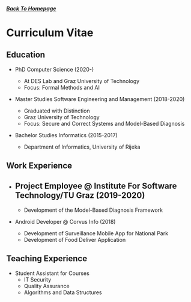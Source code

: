 ##### [Back To Homepage](./README.md)

# Curriculum Vitae

## Education

- PhD Computer Science (2020-)
    - At DES Lab and Graz University of Technology
    - Focus: Formal Methods and AI
    
- Master Studies Software Engineering and Management (2018-2020)
    - Graduated with Distinction
    - Graz University of Technology
    - Focus: Secure and Correct Systems and Model-Based Diagnosis

- Bachelor Studies Informatics (2015-2017)  
    - Department of Informatics, University of Rijeka
    
## Work Experience

- Project Employee @ Institute For Software Technology/TU Graz (2019-2020)
    - 
    - Development of the Model-Based Diagnosis Framework

- Android Developer @ Corvus Info (2018)
    - Development of Surveillance Mobile App for National Park
    - Development of Food Deliver Application

## Teaching Experience

- Student Assistant for Courses
    - IT Security
    - Quality Assurance
    - Algorithms and Data Structures